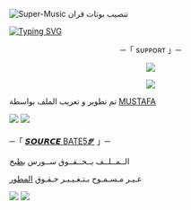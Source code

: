 ![Super-Music](https://telegra.ph/file/27ec758bb6d4dca5f8a98.jpg)
تنصيب بوتات قران

[![Typing SVG](https://readme-typing-svg.herokuapp.com/?lines=WELCOME+TO+SOURCE-BATE5+AN+ADVANCE+BOT)](https://github.com/FM8Y/Super-Music)

<p align="center">
    ─「 sᴜᴩᴩᴏʀᴛ 」─
</p>

</h3>
<p align="center">
<a href="https://telegram.me/vip_darsh"><img src="https://img.shields.io/badge/-Support%20Group-blue.svg?style=for-the-badge&logo=Telegram"></a>
</p>
<p align="center">
<a href="https://telegram.me/urfav_darsh2"><img src="https://img.shields.io/badge/-Support%20Channel-blue.svg?style=for-the-badge&logo=Telegram"></a>
</p>

تم تطوير و تعريب الملف بواسطة [MUSTAFA](https://t.me/urfav_darsh)

<img src="https://user-images.githubusercontent.com/73097560/115834477-dbab4500-a447-11eb-908a-139a6edaec5c.gif"> <img src="https://user-images.githubusercontent.com/73097560/115834477-dbab4500-a447-11eb-908a-139a6edaec5c.gif">




─「 [𝙎𝙊𝙐𝙍𝘾𝙀 BATE5🝝](https://t.me/urfav_darsh2) 」─ 


  الــمــلــف بــحــقــوق ســورس [بطيخ](https://t.me/urfav_darsh2)

غـيـر مـسـمـوح بـتـغـيـيـر حـقـوق [المطور](https://t.me/urfav_darsh)


<img src="https://user-images.githubusercontent.com/73097560/115834477-dbab4500-a447-11eb-908a-139a6edaec5c.gif"> <img src="https://user-images.githubusercontent.com/73097560/115834477-dbab4500-a447-11eb-908a-139a6edaec5c.gif">


